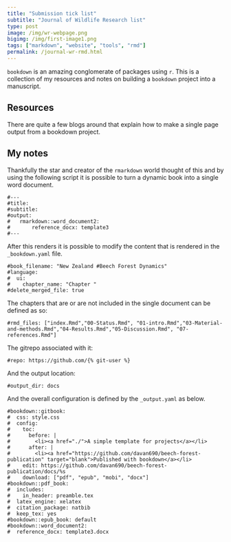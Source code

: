 ```yaml
---
title: "Submission tick list"
subtitle: "Journal of Wildlife Research list"
type: post
image: /img/wr-webpage.png
bigimg: /img/first-image1.png
tags: ["markdown", "website", "tools", "rmd"]
permalink: /journal-wr-rmd.html
---
```


`bookdown` is an amazing conglomerate of packages using `r`. This is a collection of my resources and notes on building a `bookdown` project into a manuscript.

## Resources

There are quite a few blogs around that explain how to make a single page output from a bookdown project.

## My notes

Thankfully the star and creator of the `rmarkdown` world thought of this and by using the following script it is possible to turn a dynamic book into a single word document.

```{r echo = TRUE}
#---
#title:
#subtitle:
#output:
#   rmarkdown::word_document2:
#       reference_docx: template3
#---
```

After this renders it is possible to modify the content that is rendered in the `_bookdown.yaml` file.

```{r echo = TRUE}
#book_filename: "New Zealand #Beech Forest Dynamics"
#language:
#  ui:
#    chapter_name: "Chapter "
#delete_merged_file: true
```

The chapters that are or are not included in the single document can be defined as so:

```{r echo = TRUE}
#rmd_files: ["index.Rmd","00-Status.Rmd", "01-intro.Rmd","03-Material-and-methods.Rmd","04-Results.Rmd","05-Discussion.Rmd", "07-references.Rmd"]
```

The gitrepo associated with it:

```{r echo = TRUE}
#repo: https://github.com/{% git-user %}
```

And the output location:

```{r echo = TRUE}
#output_dir: docs
```
And the overall configuration is defined by the `_output.yaml` as below.

```{r echo = TRUE}
#bookdown::gitbook:
#  css: style.css
#  config:
#    toc:
#      before: |
#        <li><a href="./">A simple template for projects</a></li>
#      after: |
#        <li><a href="https://github.com/davan690/beech-forest-publication" target="blank">Published with bookdown</a></li>
#    edit: https://github.com/davan690/beech-forest-publication/docs/%s
#    download: ["pdf", "epub", "mobi", "docx"]
#bookdown::pdf_book:
#  includes:
#    in_header: preamble.tex
#  latex_engine: xelatex
#  citation_package: natbib
#  keep_tex: yes
#bookdown::epub_book: default
#bookdown::word_document2:
#  reference_docx: template3.docx
```

